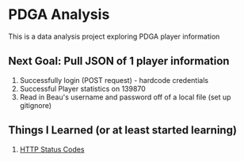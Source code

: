# PDGA Analysis
This is a data analysis project exploring PDGA player information

## Next Goal: Pull JSON of 1 player information
1. Successfully login (POST request) - hardcode credentials
2. Successful Player statistics on 139870
3. Read in Beau's username and password off of a local file (set up gitignore)

## Things I Learned (or at least started learning)
1. [HTTP Status Codes](https://www.restapitutorial.com/httpstatuscodes.html)
